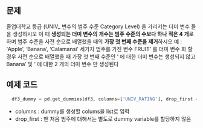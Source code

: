 ## 문제
졸업대학교 등급 (UNIV_ 변수의 범주 수준 Category Level) 을 가리키는 더미 변수
들을 생성하시오 이 때 **생성되는 더미 변수의 개수는 범주 수준의 수보다 하나 적은 4 개**로 하며
범주 수준을 사전 순으로 배열했을 때의 **가장 첫 번째 수준을 제거**하시오 예 : ‘Apple’, ‘Banana’,
‘Calamansi’ 세가지 범주를 가진 변수 FRUIT’ 를 더미 변수 화 할 경우 사전 순으로 배열했을 때
가장 첫 번째 수준인 ‘ 에 대한 더미 변수는 생성되지 않고 Banana’ 및 ‘ 에 대한
2 개의 더미 변수 만 생성된다
 
## 예제 코드

```python
  df3_dummy = pd.get_dummies(df3, columns=['UNIV_RATING'], drop_first = True)

```
- columns : dummy를 생성할 colums을 list로 입력
- drop_first : 맨 처음 범주에 대해서는 별도로 dummy variable를 할당하지 않음

